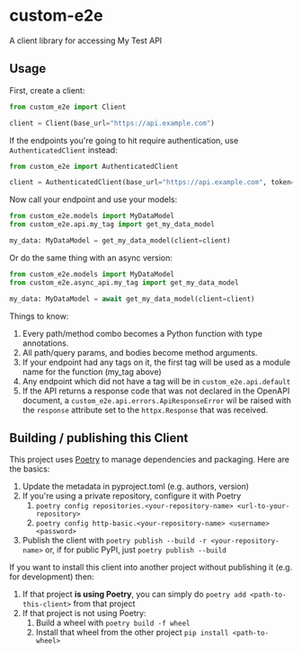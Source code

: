 # custom-e2e
A client library for accessing My Test API

## Usage
First, create a client:

```python
from custom_e2e import Client

client = Client(base_url="https://api.example.com")
```

If the endpoints you're going to hit require authentication, use `AuthenticatedClient` instead:

```python
from custom_e2e import AuthenticatedClient

client = AuthenticatedClient(base_url="https://api.example.com", token="SuperSecretToken")
```

Now call your endpoint and use your models:

```python
from custom_e2e.models import MyDataModel
from custom_e2e.api.my_tag import get_my_data_model

my_data: MyDataModel = get_my_data_model(client=client)
```

Or do the same thing with an async version:

```python
from custom_e2e.models import MyDataModel
from custom_e2e.async_api.my_tag import get_my_data_model

my_data: MyDataModel = await get_my_data_model(client=client)
```

Things to know:
1. Every path/method combo becomes a Python function with type annotations. 
1. All path/query params, and bodies become method arguments.
1. If your endpoint had any tags on it, the first tag will be used as a module name for the function (my_tag above)
1. Any endpoint which did not have a tag will be in `custom_e2e.api.default`
1. If the API returns a response code that was not declared in the OpenAPI document, a 
    `custom_e2e.api.errors.ApiResponseError` wil be raised 
    with the `response` attribute set to the `httpx.Response` that was received.
    

## Building / publishing this Client
This project uses [Poetry](https://python-poetry.org/) to manage dependencies  and packaging.  Here are the basics:
1. Update the metadata in pyproject.toml (e.g. authors, version)
1. If you're using a private repository, configure it with Poetry
    1. `poetry config repositories.<your-repository-name> <url-to-your-repository>`
    1. `poetry config http-basic.<your-repository-name> <username> <password>`
1. Publish the client with `poetry publish --build -r <your-repository-name>` or, if for public PyPI, just `poetry publish --build`

If you want to install this client into another project without publishing it (e.g. for development) then:
1. If that project **is using Poetry**, you can simply do `poetry add <path-to-this-client>` from that project
1. If that project is not using Poetry:
    1. Build a wheel with `poetry build -f wheel`
    1. Install that wheel from the other project `pip install <path-to-wheel>`